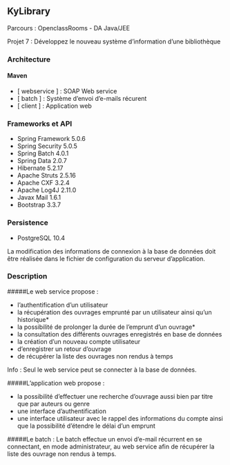 ## KyLibrary
Parcours : OpenclassRooms - DA Java/JEE

Projet 7 : Développez le nouveau système d’information d’une bibliothèque

### Architecture

#### Maven

- [ webservice ] : SOAP Web service
- [ batch ] : Système d’envoi d’e-mails récurent
- [ client ] : Application web

### Frameworks et API

- Spring Framework 5.0.6
- Spring Security 5.0.5
- Spring Batch 4.0.1
- Spring Data 2.0.7
- Hibernate 5.2.17
- Apache Struts 2.5.16
- Apache CXF 3.2.4
- Apache Log4J 2.11.0
- Javax Mail 1.6.1
- Bootstrap 3.3.7

### Persistence

- PostgreSQL 10.4

La modification des informations de connexion à la base de données doit être réalisée dans le fichier de configuration du serveur d’application.

### Description

#####Le web service propose :
- l’authentification d’un utilisateur
- la récupération des ouvrages emprunté par un utilisateur ainsi qu’un historique*
- la possibilité de prolonger la durée de l’emprunt d’un ouvrage*
- la consultation des différents ouvrages enregistrés en base de données
- la création d’un nouveau compte utilisateur
- d’enregistrer un retour d’ouvrage
- de récupérer la liste des ouvrages non rendus à temps

Info : Seul le web service peut se connecter à la base de données.

#####L’application web propose :
- la possibilité d’effectuer une recherche d’ouvrage aussi bien par titre que par auteurs ou genre
- une interface d’authentification
- une interface utilisateur avec le rappel des informations du compte ainsi que la possibilité d’étendre le délai d’un emprunt

#####Le batch :
Le batch effectue un envoi d’e-mail récurrent en se connectant, en mode administrateur, au web service afin de récupérer la liste des ouvrage non rendus à temps.